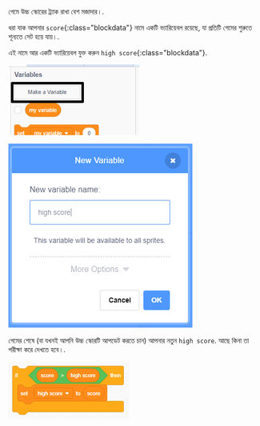 গেমে উচ্চ স্কোরের ট্র্যাক রাখা বেশ মজাদার।.

ধরা যাক আপনার `score`{:class="blockdata"} নামে একটি ভ্যারিয়েবল রয়েছে, যা প্রতিটি গেমের শুরুতে শূন্যতে সেট হয়ে যায়।.

এই নামে আর একটি ভ্যারিয়েবল যুক্ত করুন `high score`{:class="blockdata"}.

![variables menu with Make a Variable highlighted](images/make-variable-annotated.png)

![new variable popup box with high score as the variable name](images/make-high-score-variable.png)

গেমের শেষে (বা যখনই আপনি উচ্চ স্কোরটি আপডেট করতে চান) আপনার নতুন `high score`. আছে কিনা তা পরীক্ষা করে দেখতে হবে।.

![code blocks require to make high score equal score](images/check-for-high-score.png)
